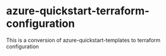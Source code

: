 # azure-quickstart-terraform-configuration
This is a conversion of azure-quickstart-templates to terraform configuration
